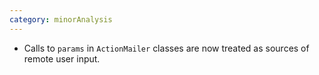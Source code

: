 ```yaml
---
category: minorAnalysis
---
```

* Calls to `params` in `ActionMailer` classes are now treated as sources of remote user input.
